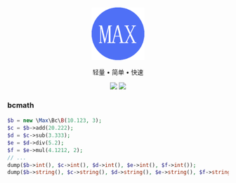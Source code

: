 <br>

<p align="center">
<img src="https://raw.githubusercontent.com/marxphp/max/master/public/favicon.ico" width="120" alt="Max">
</p>

<p align="center">轻量 • 简单 • 快速</p>

<p align="center">
<img src="https://img.shields.io/badge/php-%3E%3D8.0-brightgreen">
<img src="https://img.shields.io/badge/license-apache%202-blue">
</p>

### bcmath

```php
$b = new \Max\Bc\B(10.123, 3);
$c = $b->add(20.222);
$d = $c->sub(3.333);
$e = $d->div(5.2);
$f = $e->mul(4.1212, 2);
// ...
dump($b->int(), $c->int(), $d->int(), $e->int(), $f->int());
dump($b->string(), $c->string(), $d->string(), $e->string(), $f->string());
```

